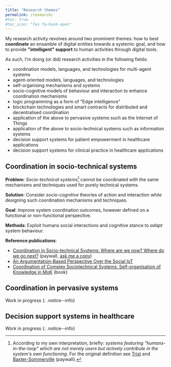 ```yaml
---
title: "Research themes"
permalink: /research/
#toc: true
#toc_icon: "fas fa-book-open"
---
```


My research activity revolves around two prominent themes: how to best **coordinate** an ensamble of digital entities towards a systemic goal, and how to provide **"intelligent" support** to human activities through digital tools.

As such, I'm doing (or did) research activities in the following fields:
 - coordination models, languages, and technologies for multi-agent systems
 - agent-oriented models, languages, and technologies
 - self-organising mechanisms and systems
 - socio-cognitive models of behaviour and interaction to enhance coordination mechanisms
 - logic programming as a form of "Edge intelligence"
 - blockchain technologies and smart contracts for distributed and decentralised coordination
 - application of the above to pervasive systems such as the Internet of Things
 - application of the above to socio-technical systems such as information systems
 - decision support systems for patient empowerment in healthcare applications
 - decision support systems for clinical practice in healthcare applications


## Coordination in socio-technical systems

<!-- ![image-left]({{ site.url }}{{ site.baseurl }}/assets/integration.png){: .align-left} The rest of this paragraph is filler for the sake of seeing the text wrap around the 150×150 image, which is **left aligned**. -->

**Problem**: *Socio-technical systems*[^1] cannot be coordinated with the same mechanisms and techniques used for purely technical systems.

**Solution**: Consider *socio-cognitive* theories of action and interaction while designing such coordination mechanisms and techniques.

**Goal**: *Improve* system coordination outcomes, however defined on a functional or non-functional perspective.

**Methods**: Exploit humans social interactions and cognitive stance to *adapt* system behaviour.

**Reference publications**:
 - [Coordination in Socio-technical Systems: Where are we now? Where do we go next?](https://doi.org/10.1016/j.scico.2019.102317) (paywall, [ask me a copy](mailto:stefano.mariani@unimore.it))
 - [An Argumentation-Based Perspective Over the Social IoT](10.1109/JIOT.2017.2775047)
 - [Coordination of Complex Sociotechnical Systems: Self-organisation of Knowledge in MoK]() (book)

[^1]: According to my own interpretation, briefly: *systems featuring "humans-in-the-loop" which are not merely users but actively contribute in the system's own functioning*. For the original definition see [Trist](https://www.lmmiller.com/blog/wp-content/uploads/2013/06/The-Evolution-of-Socio-Technical-Systems-Trist.pdf) and [Baxter-Sommerville](https://ieeexplore.ieee.org/abstract/document/8147295) (paywall).

## Coordination in pervasive systems

Work in progress
{: .notice--info}

## Decision support systems in healthcare

Work in progress
{: .notice--info}
